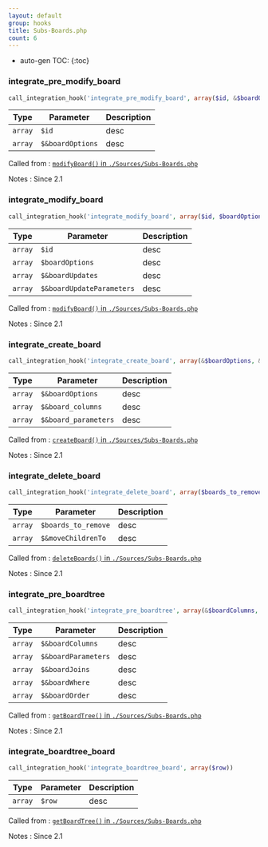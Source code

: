 ```yaml
---
layout: default
group: hooks
title: Subs-Boards.php
count: 6
---
```

* auto-gen TOC:
{:toc}
### integrate_pre_modify_board

```php
call_integration_hook('integrate_pre_modify_board', array($id, &$boardOptions))
```

Type|Parameter|Description
---|---|---
`array`|`$id`|desc
`array`|`$&boardOptions`|desc

Called from
: [`modifyBoard()` in `./Sources/Subs-Boards.php`](../docs/subs-boards.html#modifyboard)

Notes
: Since 2.1

### integrate_modify_board

```php
call_integration_hook('integrate_modify_board', array($id, $boardOptions, &$boardUpdates, &$boardUpdateParameters))
```

Type|Parameter|Description
---|---|---
`array`|`$id`|desc
`array`|`$boardOptions`|desc
`array`|`$&boardUpdates`|desc
`array`|`$&boardUpdateParameters`|desc

Called from
: [`modifyBoard()` in `./Sources/Subs-Boards.php`](../docs/subs-boards.html#modifyboard)

Notes
: Since 2.1

### integrate_create_board

```php
call_integration_hook('integrate_create_board', array(&$boardOptions, &$board_columns, &$board_parameters))
```

Type|Parameter|Description
---|---|---
`array`|`$&boardOptions`|desc
`array`|`$&board_columns`|desc
`array`|`$&board_parameters`|desc

Called from
: [`createBoard()` in `./Sources/Subs-Boards.php`](../docs/subs-boards.html#createboard)

Notes
: Since 2.1

### integrate_delete_board

```php
call_integration_hook('integrate_delete_board', array($boards_to_remove, &$moveChildrenTo))
```

Type|Parameter|Description
---|---|---
`array`|`$boards_to_remove`|desc
`array`|`$&moveChildrenTo`|desc

Called from
: [`deleteBoards()` in `./Sources/Subs-Boards.php`](../docs/subs-boards.html#deleteboards)

Notes
: Since 2.1

### integrate_pre_boardtree

```php
call_integration_hook('integrate_pre_boardtree', array(&$boardColumns, &$boardParameters, &$boardJoins, &$boardWhere, &$boardOrder))
```

Type|Parameter|Description
---|---|---
`array`|`$&boardColumns`|desc
`array`|`$&boardParameters`|desc
`array`|`$&boardJoins`|desc
`array`|`$&boardWhere`|desc
`array`|`$&boardOrder`|desc

Called from
: [`getBoardTree()` in `./Sources/Subs-Boards.php`](../docs/subs-boards.html#getboardtree)

Notes
: Since 2.1

### integrate_boardtree_board

```php
call_integration_hook('integrate_boardtree_board', array($row))
```

Type|Parameter|Description
---|---|---
`array`|`$row`|desc

Called from
: [`getBoardTree()` in `./Sources/Subs-Boards.php`](../docs/subs-boards.html#getboardtree)

Notes
: Since 2.1


